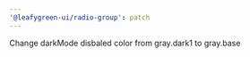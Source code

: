 ```yaml
---
'@leafygreen-ui/radio-group': patch
---
```


Change darkMode disbaled color from gray.dark1 to gray.base

